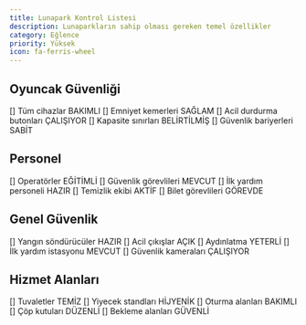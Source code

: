 ```yaml
---
title: Lunapark Kontrol Listesi
description: Lunaparkların sahip olması gereken temel özellikler
category: Eğlence
priority: Yüksek
icon: fa-ferris-wheel
---
```


## Oyuncak Güvenliği

[] Tüm cihazlar BAKIMLI
[] Emniyet kemerleri SAĞLAM
[] Acil durdurma butonları ÇALIŞIYOR
[] Kapasite sınırları BELİRTİLMİŞ
[] Güvenlik bariyerleri SABİT

## Personel

[] Operatörler EĞİTİMLİ
[] Güvenlik görevlileri MEVCUT
[] İlk yardım personeli HAZIR
[] Temizlik ekibi AKTİF
[] Bilet görevlileri GÖREVDE

## Genel Güvenlik

[] Yangın söndürücüler HAZIR
[] Acil çıkışlar AÇIK
[] Aydınlatma YETERLİ
[] İlk yardım istasyonu MEVCUT
[] Güvenlik kameraları ÇALIŞIYOR

## Hizmet Alanları

[] Tuvaletler TEMİZ
[] Yiyecek standları HİJYENİK
[] Oturma alanları BAKIMLI
[] Çöp kutuları DÜZENLİ
[] Bekleme alanları GÜVENLİ
